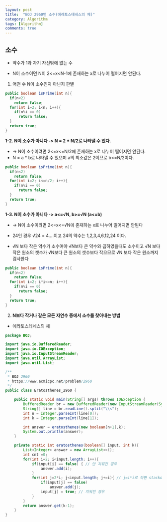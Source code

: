 ```yaml
---
layout: post
title:  "BOJ 2960번 소수(에레토스테네스의 체)" 
category: Algorithm
tags: [Algorithm]
comments: true
---
```




## 소수

- 약수가 1과 자기 자신밖에 없는 수

- N이 소수이면 N이 2<=x<N-1에 존재하는 x로 나누어 떨어지면 안된다.



1. 어떤 수 N이 소수인지 아닌지 판별

```java
public boolean isPrime(int n){
  if(n<2)
    return false;
  for(int i=2; i<n; i++){
    if(n%i == 0)
      return false;
  }
  return true;
}
```



**1-2. N이 소수가 아니다 -> N = 2 * N/2로 나타낼 수 있다.**

- -> N이 소수이려면 2<=x<=N/2에 존재하는 x로 나누어 떨어지면 안된다.
- N = a * b로 나타낼 수 있으며 a의 최소값은 2이므로 b<=N/2이다.



```java
public boolean isPrime(int n){
  if(n<2)
    return false;
  for(int i=2; i<=n/2; i++){
    if(n%i == 0)
      return false;
  }
  return true;
}
```



**1-3. N이 소수가 아니다 -> a<=√N, b>=√N (a<=b)**

- -> N이 소수이려면 2<=x<=√N에 존재하는 x로 나누어 떨어지면 안된다

- 24인 경우 √24 = 4....이고 24의 약수는 1,2,3,4,6,12,24 이다.

- √N 보다 작은 약수가 소수여야 √N보다 큰 약수와 곱하였을때도 소수이고
  √N 보다 작은 원소의 갯수가 √N보다 큰 원소의 갯수보다 작으므로
  √N 보다 작은 원소까지 검사한다

  

```java
public boolean isPrime(int n){
  if(n<2)
    return false;
  for(int i=2; i*i<=n; i++){
    if(n%i == 0)
      return false;
  }
  return true;
}
```





  

2. **N보다 작거나 같은 모든 자연수 중에서 소수를 찾아내는 방법**

- 에라토스테네스의 체

```java
package BOJ;

import java.io.BufferedReader;
import java.io.IOException;
import java.io.InputStreamReader;
import java.util.ArrayList;
import java.util.List;

/**
 * BOJ 2960
 * https://www.acmicpc.net/problem/2960
 */
public class Eratosthenes_2960 {

    public static void main(String[] args) throws IOException {
        BufferedReader br = new BufferedReader(new InputStreamReader(System.in));
        String[] line = br.readLine().split("\\s");
        int n = Integer.parseInt(line[0]);
        int k = Integer.parseInt(line[1]);

        int answer = eratosthenes(new boolean[n+1],k);
        System.out.println(answer);
    }

    private static int eratosthenes(boolean[] input, int k){
        List<Integer> answer = new ArrayList<>();
        int cnt =0;
        for(int i=2; i<input.length; i++){
            if(input[i] == false) { // 안 지워진 경우
                answer.add(i);
            }
            for(int j=2*i; j<input.length; j+=i){ // j=i*i로 하면 stackoverflow 발생할 수 있다
                if(input[j] == false)
                    answer.add(j);
                input[j] = true; // 지워진 경우
            }
        }
        return answer.get(k-1);
    }
}

```

